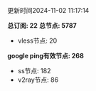 更新时间2024-11-02 11:17:14

**总订阅: 22**
**总节点: 5787**
- vless节点: 20

**google ping有效节点: 268**
- ss节点: 182
- v2ray节点: 86
